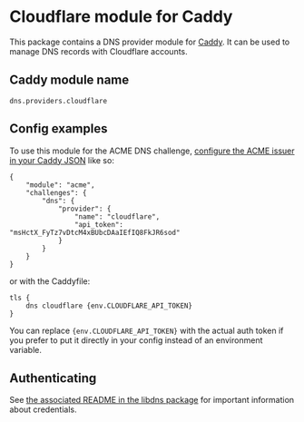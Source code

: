 Cloudflare module for Caddy
===========================

This package contains a DNS provider module for [Caddy](https://github.com/caddyserver/caddy). It can be used to manage DNS records with Cloudflare accounts.

## Caddy module name

```
dns.providers.cloudflare
```

## Config examples

To use this module for the ACME DNS challenge, [configure the ACME issuer in your Caddy JSON](https://caddyserver.com/docs/json/apps/tls/automation/policies/issuer/acme/) like so:

```
{
	"module": "acme",
	"challenges": {
        "dns": {
            "provider": {
                "name": "cloudflare",
                "api_token": "msHctX_FyTz7vDtcM4xBUbcDAaIEfIQ8FkJR6sod"
            }
        }
    }
}
```

or with the Caddyfile:

```
tls {
	dns cloudflare {env.CLOUDFLARE_API_TOKEN}
}
```

You can replace `{env.CLOUDFLARE_API_TOKEN}` with the actual auth token if you prefer to put it directly in your config instead of an environment variable.


## Authenticating

See [the associated README in the libdns package](https://github.com/libdns/cloudflare) for important information about credentials.

